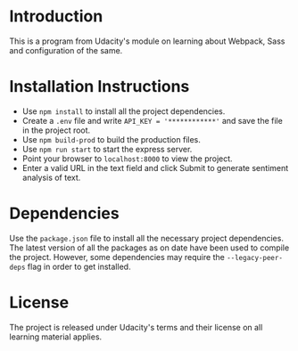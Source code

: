 # Introduction
This is a program from Udacity's module on learning about Webpack, Sass and configuration of the same. 

# Installation Instructions
- Use ```npm install``` to install all the project dependencies.
- Create a ```.env``` file and write ```API_KEY = '************'``` and save the file in the project root.
- Use ```npm build-prod``` to build the production files.
- Use ```npm run start``` to start the express server.
- Point your browser to ```localhost:8000``` to view the project.
- Enter a valid URL in the text field and click Submit to generate sentiment analysis of text.

# Dependencies
Use the ```package.json``` file to install all the necessary project dependencies. The latest version of all the packages as on date have been used to compile the project. However, some dependencies may require the ```--legacy-peer-deps``` flag in order to get installed.

# License
The project is released under Udacity's terms and their license on all learning material applies.